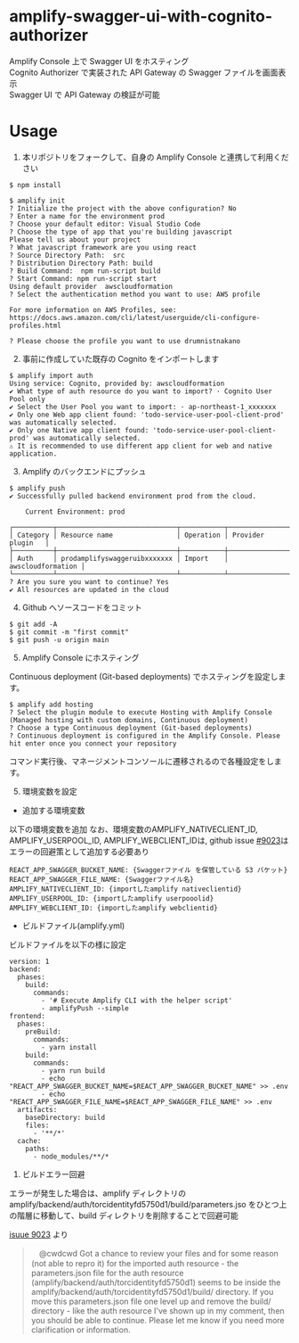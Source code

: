 # amplify-swagger-ui-with-cognito-authorizer

Amplify Console 上で Swagger UI をホスティング  
Cognito Authorizer で実装された API Gateway の Swagger ファイルを画面表示  
Swagger UI で API Gateway の検証が可能  

# Usage

1. 本リポジトリをフォークして、自身の Amplify Console と連携して利用ください

```
$ npm install

$ amplify init
? Initialize the project with the above configuration? No
? Enter a name for the environment prod
? Choose your default editor: Visual Studio Code
? Choose the type of app that you're building javascript
Please tell us about your project
? What javascript framework are you using react
? Source Directory Path:  src
? Distribution Directory Path: build
? Build Command:  npm run-script build
? Start Command: npm run-script start
Using default provider  awscloudformation
? Select the authentication method you want to use: AWS profile

For more information on AWS Profiles, see:
https://docs.aws.amazon.com/cli/latest/userguide/cli-configure-profiles.html

? Please choose the profile you want to use drumnistnakano
```

2. 事前に作成していた既存の Cognito をインポートします

```
$ amplify import auth
Using service: Cognito, provided by: awscloudformation
✔ What type of auth resource do you want to import? · Cognito User Pool only
✔ Select the User Pool you want to import: · ap-northeast-1_xxxxxxx
✔ Only one Web app client found: 'todo-service-user-pool-client-prod' was automatically selected.
✔ Only one Native app client found: 'todo-service-user-pool-client-prod' was automatically selected.
⚠️ It is recommended to use different app client for web and native application.
```

3. Amplify のバックエンドにプッシュ

```
$ amplify push
✔ Successfully pulled backend environment prod from the cloud.

    Current Environment: prod
    
┌──────────┬──────────────────────────────┬───────────┬───────────────────┐
│ Category │ Resource name                │ Operation │ Provider plugin   │
├──────────┼──────────────────────────────┼───────────┼───────────────────┤
│ Auth     │ prodamplifyswaggeruibxxxxxxx │ Import    │ awscloudformation │
└──────────┴──────────────────────────────┴───────────┴───────────────────┘
? Are you sure you want to continue? Yes
✔ All resources are updated in the cloud
```

4. Github へソースコードをコミット

```
$ git add -A
$ git commit -m "first commit"
$ git push -u origin main
```

5. Amplify Console にホスティング

Continuous deployment (Git-based deployments) でホスティングを設定します。

```
$ amplify add hosting
? Select the plugin module to execute Hosting with Amplify Console (Managed hosting with custom domains, Continuous deployment)
? Choose a type Continuous deployment (Git-based deployments)
? Continuous deployment is configured in the Amplify Console. Please hit enter once you connect your repository 
```

コマンド実行後、マネージメントコンソールに遷移されるので各種設定をします。

5. 環境変数を設定

- 追加する環境変数

以下の環境変数を追加
なお、環境変数のAMPLIFY_NATIVECLIENT_ID, AMPLIFY_USERPOOL_ID, AMPLIFY_WEBCLIENT_IDは, github issue [#9023](https://github.com/aws-amplify/amplify-cli/issues/9023)はエラーの回避策として追加する必要あり

```
REACT_APP_SWAGGER_BUCKET_NAME: {Swaggerファイル を保管している S3 バケット}
REACT_APP_SWAGGER_FILE_NAME: {Swaggerファイル名}
AMPLIFY_NATIVECLIENT_ID: {importしたamplify nativeclientid}
AMPLIFY_USERPOOL_ID: {importしたamplify userpooolid}
AMPLIFY_WEBCLIENT_ID: {importしたamplify webclientid}
```

- ビルドファイル(amplify.yml)

ビルドファイルを以下の様に設定

```
version: 1
backend:
  phases:
    build:
      commands:
        - '# Execute Amplify CLI with the helper script'
        - amplifyPush --simple
frontend:
  phases:
    preBuild:
      commands:
        - yarn install
    build:
      commands:
        - yarn run build
        - echo "REACT_APP_SWAGGER_BUCKET_NAME=$REACT_APP_SWAGGER_BUCKET_NAME" >> .env
        - echo "REACT_APP_SWAGGER_FILE_NAME=$REACT_APP_SWAGGER_FILE_NAME" >> .env
  artifacts:
    baseDirectory: build
    files:
      - '**/*'
  cache:
    paths:
      - node_modules/**/*
```


1. ビルドエラー回避

エラーが発生した場合は、amplify ディレクトリの amplify/backend/auth/torcidentityfd5750d1/build/parameters.jso をひとつ上の階層に移動して、build ディレクトリを削除することで回避可能

[isuue 9023](https://github.com/aws-amplify/amplify-cli/issues/9023#issuecomment-975940277) より

>　@cwdcwd Got a chance to review your files and for some reason (not able to repro it) for the imported auth resource - the parameters.json file for the auth resource (amplify/backend/auth/torcidentityfd5750d1) seems to be inside the amplify/backend/auth/torcidentityfd5750d1/build/ directory. If you move this parameters.json file one level up and remove the build/ directory - like the auth resource I've shown up in my comment, then you should be able to continue. Please let me know if you need more clarification or information. 